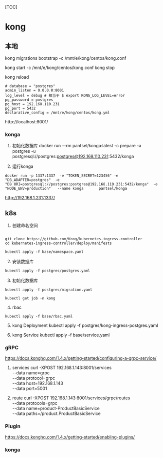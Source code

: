 <!-- toc -->
[TOC]
# kong

## 本地

kong migrations bootstrap -c /mnt/e/kong/centos/kong.conf

kong start -c /mnt/e/kong/centos/kong.conf
kong stop

kong reload
```
# database = "postgres"
admin_listen = 0.0.0.0:8001
log_level = debug # 相当于 $ export KONG_LOG_LEVEL=error
pg_password = postgres
pg_host = 192.168.110.231
pg_port = 5432
declarative_config = /mnt/e/kong/centos/kong.yml
```
http://localhost:8001/

### konga
1. 初始化数据库
docker run --rm pantsel/konga:latest -c prepare -a postgres -u postgresql://postgres:postgres@192.168.110.231:5432/konga

2. 运行konga
```
docker run -p 1337:1337  -e "TOKEN_SECRET=123456" -e "DB_ADAPTER=postgres"  -e "DB_URI=postgresql://postgres:postgres@192.168.110.231:5432/konga"  -e "NODE_ENV=production"   --name konga       pantsel/konga
```
http://192.168.1.231:1337/

## k8s

1. 创建命名空间
```

git clone https://github.com/Kong/kubernetes-ingress-controller
cd kubernetes-ingress-controller/deploy/manifests

kubectl apply -f base/namespace.yaml
```
2. 安装数据库

```
kubectl apply -f postgres/postgres.yaml
```
3. 初始化数据库
```
kubectl apply -f postgres/migration.yaml

kubectl get job -n kong
```

4. rbac
```
kubectl apply -f base/rbac.yaml
```

5. kong Deployment
kubectl apply -f postgres/kong-ingress-postgres.yaml

6. kong Service
kubectl apply -f base/service.yaml






### gRPC 
https://docs.konghq.com/1.4.x/getting-started/configuring-a-grpc-service/

1. services 
curl -XPOST 192.168.1.143:8001/services \
  --data name=grpc \
  --data protocol=grpc \
  --data host=192.168.1.143 \
  --data port=5001

2. route
curl -XPOST 192.168.1.143:8001/services/grpc/routes \
  --data protocols=grpc \
  --data name=product-ProductBasicService \
  --data paths=/product.ProductBasicService
### Plugin
https://docs.konghq.com/1.4.x/getting-started/enabling-plugins/

### konga